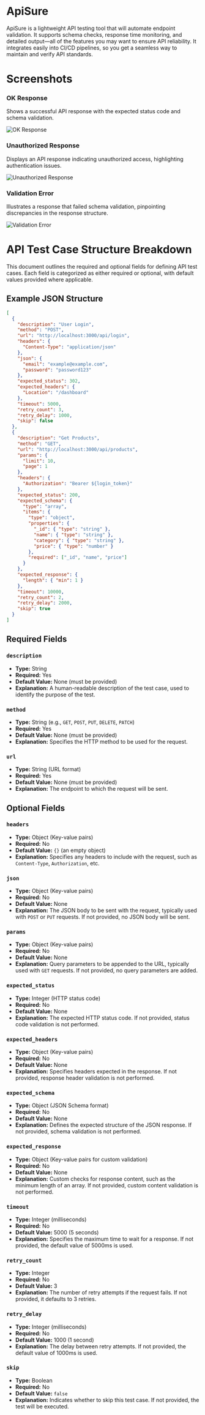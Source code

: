 # ApiSure
ApiSure is a lightweight API testing tool that will automate endpoint validation. It supports schema checks, response time monitoring, and detailed output—all of the features you may want to ensure API reliability. It integrates easily into CI/CD pipelines, so you get a seamless way to maintain and verify API standards.

# Screenshots

### OK Response
Shows a successful API response with the expected status code and schema validation.

![OK Response](screenshots/ok.png)

### Unauthorized Response
Displays an API response indicating unauthorized access, highlighting authentication issues.

![Unauthorized Response](screenshots/unauthorized.png)

### Validation Error
Illustrates a response that failed schema validation, pinpointing discrepancies in the response structure.

![Validation Error](screenshots/validation.png)

# API Test Case Structure Breakdown

This document outlines the required and optional fields for defining API test cases. Each field is categorized as either required or optional, with default values provided where applicable.

## Example JSON Structure

```json
[
  {
    "description": "User Login",
    "method": "POST",
    "url": "http://localhost:3000/api/login",
    "headers": {
      "Content-Type": "application/json"
    },
    "json": {
      "email": "example@example.com",
      "password": "password123"
    },
    "expected_status": 302,
    "expected_headers": {
      "Location": "/dashboard"
    },
    "timeout": 5000,
    "retry_count": 3,
    "retry_delay": 1000,
    "skip": false
  },
  {
    "description": "Get Products",
    "method": "GET",
    "url": "http://localhost:3000/api/products",
    "params": {
      "limit": 10,
      "page": 1
    },
    "headers": {
      "Authorization": "Bearer ${login_token}"
    },
    "expected_status": 200,
    "expected_schema": {
      "type": "array",
      "items": {
        "type": "object",
        "properties": {
          "_id": { "type": "string" },
          "name": { "type": "string" },
          "category": { "type": "string" },
          "price": { "type": "number" }
        },
        "required": ["_id", "name", "price"]
      }
    },
    "expected_response": {
      "length": { "min": 1 }
    },
    "timeout": 10000,
    "retry_count": 2,
    "retry_delay": 2000,
    "skip": true
  }
]
```

## Required Fields

### `description`
- **Type:** String
- **Required:** Yes
- **Default Value:** None (must be provided)
- **Explanation:** A human-readable description of the test case, used to identify the purpose of the test.

### `method`
- **Type:** String (e.g., `GET`, `POST`, `PUT`, `DELETE`, `PATCH`)
- **Required:** Yes
- **Default Value:** None (must be provided)
- **Explanation:** Specifies the HTTP method to be used for the request.

### `url`
- **Type:** String (URL format)
- **Required:** Yes
- **Default Value:** None (must be provided)
- **Explanation:** The endpoint to which the request will be sent.

## Optional Fields

### `headers`
- **Type:** Object (Key-value pairs)
- **Required:** No
- **Default Value:** `{}` (an empty object)
- **Explanation:** Specifies any headers to include with the request, such as `Content-Type`, `Authorization`, etc.

### `json`
- **Type:** Object (Key-value pairs)
- **Required:** No
- **Default Value:** None
- **Explanation:** The JSON body to be sent with the request, typically used with `POST` or `PUT` requests. If not provided, no JSON body will be sent.

### `params`
- **Type:** Object (Key-value pairs)
- **Required:** No
- **Default Value:** None
- **Explanation:** Query parameters to be appended to the URL, typically used with `GET` requests. If not provided, no query parameters are added.

### `expected_status`
- **Type:** Integer (HTTP status code)
- **Required:** No
- **Default Value:** None
- **Explanation:** The expected HTTP status code. If not provided, status code validation is not performed.

### `expected_headers`
- **Type:** Object (Key-value pairs)
- **Required:** No
- **Default Value:** None
- **Explanation:** Specifies headers expected in the response. If not provided, response header validation is not performed.

### `expected_schema`
- **Type:** Object (JSON Schema format)
- **Required:** No
- **Default Value:** None
- **Explanation:** Defines the expected structure of the JSON response. If not provided, schema validation is not performed.

### `expected_response`
- **Type:** Object (Key-value pairs for custom validation)
- **Required:** No
- **Default Value:** None
- **Explanation:** Custom checks for response content, such as the minimum length of an array. If not provided, custom content validation is not performed.

### `timeout`
- **Type:** Integer (milliseconds)
- **Required:** No
- **Default Value:** 5000 (5 seconds)
- **Explanation:** Specifies the maximum time to wait for a response. If not provided, the default value of 5000ms is used.

### `retry_count`
- **Type:** Integer
- **Required:** No
- **Default Value:** 3
- **Explanation:** The number of retry attempts if the request fails. If not provided, it defaults to 3 retries.

### `retry_delay`
- **Type:** Integer (milliseconds)
- **Required:** No
- **Default Value:** 1000 (1 second)
- **Explanation:** The delay between retry attempts. If not provided, the default value of 1000ms is used.

### `skip`
- **Type:** Boolean
- **Required:** No
- **Default Value:** `false`
- **Explanation:** Indicates whether to skip this test case. If not provided, the test will be executed.
